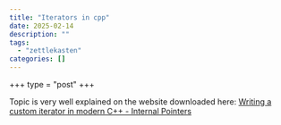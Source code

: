 ```yaml
---
title: "Iterators in cpp"
date: 2025-02-14
description: ""
tags: 
  - "zettlekasten"
categories: []
---
```


+++
type = "post"
+++

Topic is very well explained on the website downloaded here: [Writing a custom iterator in modern C++ - Internal Pointers](../extra/Writing%20a%20custom%20iterator%20in%20modern%20C++%20-%20Internal%20Pointers.html)
